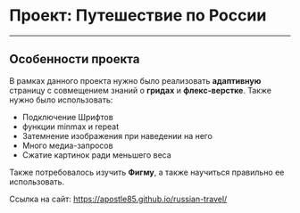 # Проект: Путешествие по России
-------------------------------
## Особенности проекта

В рамках данного проекта нужно было реализовать **адаптивную** страницу с совмещением знаний о **гридах** и **флекс-верстке**. Также нужно было использовать:
* Подключение Шрифтов
* функции minmax и repeat
* Затемнение изображения при наведении на него
* Много медиа-запросов
* Сжатие картинок ради меньшего веса

Также потребовалось изучить **Фигму**, а также научиться правильно ее использовать.

Ссылка на сайт: https://apostle85.github.io/russian-travel/